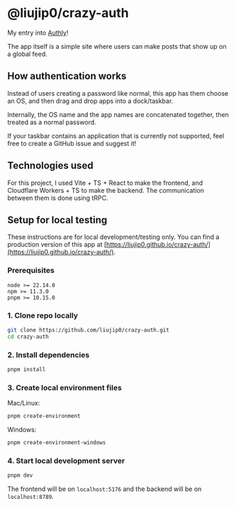 # @liujip0/crazy-auth

My entry into [Authly](https://authly.hackclub.com/home.html)!

The app itself is a simple site where users can make posts that show up on a global feed.

## How authentication works

Instead of users creating a password like normal, this app has them choose an OS, and then drag and drop apps into a dock/taskbar.

Internally, the OS name and the app names are concatenated together, then treated as a normal password.

If your taskbar contains an application that is currently not supported, feel free to create a GitHub issue and suggest it!

## Technologies used

For this project, I used Vite + TS + React to make the frontend, and Cloudflare Workers + TS to make the backend. The communication between them is done using tRPC.

## Setup for local testing

These instructions are for local development/testing only. You can find a production version of this app at [https://liujip0.github.io/crazy-auth/](https://liujip0.github.io/crazy-auth/).

### Prerequisites

```text
node >= 22.14.0
npm >= 11.3.0
pnpm >= 10.15.0
```

### 1. Clone repo locally

```zsh
git clone https://github.com/liujip0/crazy-auth.git
cd crazy-auth
```

### 2. Install dependencies

```zsh
pnpm install
```

### 3. Create local environment files

Mac/Linux:

```zsh
pnpm create-environment
```

Windows:

```zsh
pnpm create-environment-windows
```

### 4. Start local development server

```zsh
pnpm dev
```

The frontend will be on `localhost:5176` and the backend will be on `localhost:8789`.
